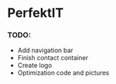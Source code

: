 # PerfektIT

### TODO:
- Add navigation bar
- Finish contact container
- Create logo
- Optimization code and pictures
